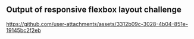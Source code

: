 ## Output of responsive flexbox layout challenge

https://github.com/user-attachments/assets/3312b09c-3028-4b04-851e-19145bc2f2eb
